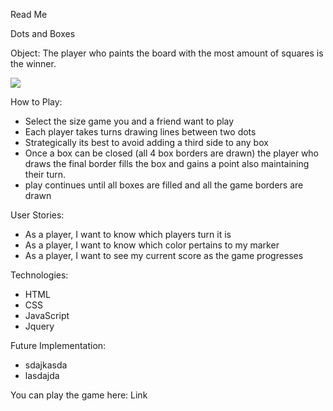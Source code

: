 Read Me

Dots and Boxes

Object: The player who paints the board with the most amount of squares is the winner. 

![](https://upload.wikimedia.org/wikipedia/commons/thumb/f/fa/Dots-and-boxes.svg/600px-Dots-and-boxes.svg.png)



How to Play:

* Select the size game you and a friend want to play
* Each player takes turns drawing lines between two dots
* Strategically its best to avoid adding a third side to any box
*  Once a box can be closed (all 4 box borders are drawn) the player who draws the final border fills the box and gains a point also maintaining their turn. 
*  play continues until all boxes are filled and all the game borders are drawn


User Stories:

* As a player, I want to know which players turn it is
* As a player, I want to know which color pertains to my marker
* As a player, I want to see my current score as the game progresses 

Technologies:

* HTML
* CSS
* JavaScript
* Jquery

Future Implementation:

* sdajkasda
* lasdajda


You can play the game here: Link